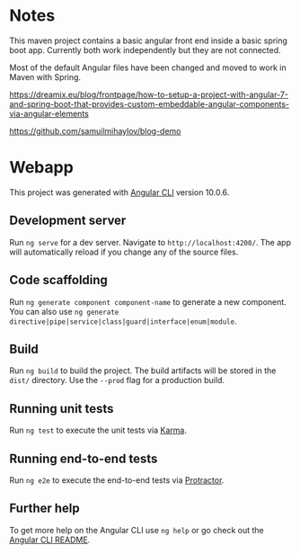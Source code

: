 # Notes

This maven project contains a basic angular front end inside a basic spring boot app. Currently both work independently but they are not connected.

Most of the default Angular files have been changed and moved to work in Maven with Spring.

https://dreamix.eu/blog/frontpage/how-to-setup-a-project-with-angular-7-and-spring-boot-that-provides-custom-embeddable-angular-components-via-angular-elements


https://github.com/samuilmihaylov/blog-demo







# Webapp

This project was generated with [Angular CLI](https://github.com/angular/angular-cli) version 10.0.6.

## Development server

Run `ng serve` for a dev server. Navigate to `http://localhost:4200/`. The app will automatically reload if you change any of the source files.

## Code scaffolding

Run `ng generate component component-name` to generate a new component. You can also use `ng generate directive|pipe|service|class|guard|interface|enum|module`.

## Build

Run `ng build` to build the project. The build artifacts will be stored in the `dist/` directory. Use the `--prod` flag for a production build.

## Running unit tests

Run `ng test` to execute the unit tests via [Karma](https://karma-runner.github.io).

## Running end-to-end tests

Run `ng e2e` to execute the end-to-end tests via [Protractor](http://www.protractortest.org/).

## Further help

To get more help on the Angular CLI use `ng help` or go check out the [Angular CLI README](https://github.com/angular/angular-cli/blob/master/README.md).
